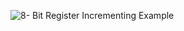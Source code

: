 ![8- Bit Register Incrementing Example](https://github.com/EEPUXProjects/PICBytes/assets/50055478/7a91bb70-cfae-4e16-a263-c48969a1843f)

